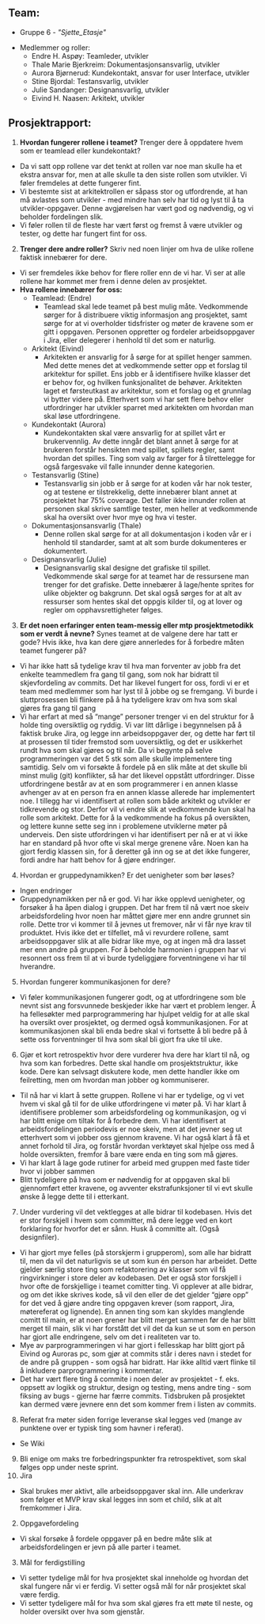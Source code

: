 ## Team:
* Gruppe 6 - *"Sjette_Etasje"*
- Medlemmer og roller:
  - Endre H. Aspøy: Teamleder, utvikler
  - Thale Marie Bjerkreim: Dokumentasjonsansvarlig, utvikler
  - Aurora Bjørnerud: Kundekontakt, ansvar for user Interface, utvikler
  - Stine Bjordal: Testansvarlig, utvikler
  - Julie Sandanger: Designansvarlig, utvikler
  - Eivind H. Naasen: Arkitekt, utvikler

## Prosjektrapport: 

1. **Hvordan fungerer rollene i teamet?** Trenger dere å oppdatere hvem som er teamlead eller kundekontakt?
- Da vi satt opp rollene var det tenkt at rollen var noe man skulle ha et ekstra ansvar for, men at alle skulle ta 
  den siste rollen som utvikler. Vi føler fremdeles at dette fungerer fint. 
- Vi bestemte sist at arkitektrollen er såpass stor og utfordrende, at han må avlastes som utvikler - med mindre han selv
  har tid og lyst til å ta utvikler-oppgaver. Denne avgjørelsen har vært god og nødvendig, og vi beholder fordelingen slik.
- Vi føler rollen til de fleste har vært først og fremst å være utvikler og tester, og dette har fungert fint for oss.

2. **Trenger dere andre roller?** Skriv ned noen linjer om hva de ulike rollene faktisk innebærer for dere.
- Vi ser fremdeles ikke behov for flere roller enn de vi har. Vi ser at alle rollene har kommet mer frem i denne delen 
  av prosjektet.
- **Hva rollene innebærer for oss:**
  - Teamlead: (Endre)
    - Teamlead skal lede teamet på best mulig måte. Vedkommende sørger for å distribuere viktig informasjon ang prosjektet, 
      samt sørge for at vi overholder tidsfrister og møter de kravene som er gitt i oppgaven.
      Personen oppretter og fordeler arbeidsoppgaver i Jira, eller delegerer i henhold til det som er naturlig.
  - Arkitekt (Eivind)
    - Arkitekten er ansvarlig for å sørge for at spillet henger sammen. Med dette menes det at vedkommende setter opp et
      forslag til arkitektur for spillet. Ens jobb er å identifisere hvilke klasser det er behov for, og hvilken
      funksjonalitet de behøver. Arkitekten laget et førsteutkast av arkitektur, som et forslag og et grunnlag vi bytter 
      videre på. Etterhvert som vi har sett flere behov eller utfordringer har utvikler sparret med arkitekten om hvordan 
      man skal løse utfordringene.
  - Kundekontakt (Aurora)
    - Kundekontakten skal være ansvarlig for at spillet vårt er brukervennlig. Av dette inngår det blant annet å sørge
      for at brukeren forstår hensikten med spillet, spillets regler, samt hvordan det spilles. Ting som valg av farger
      for å tilrettelegge for også fargesvake vil falle innunder denne kategorien.
  - Testansvarlig (Stine)
    - Testansvarlig sin jobb er å sørge for at koden vår har nok tester, og at testene er tilstrekkelig, dette innebærer
      blant annet at prosjektet har 75% coverage. Det faller ikke innunder rollen at personen skal skrive samtlige tester,
      men heller at vedkommende skal ha oversikt over hvor mye og hva vi tester.
  - Dokumentasjonsansvarlig (Thale)
    - Denne rollen skal sørge for at all dokumentasjon i koden vår er i henhold til standarder, samt at alt som burde
      dokumenteres er dokumentert.
  - Designansvarlig (Julie)
    - Designansvarlig skal designe det grafiske til spillet. Vedkommende skal sørge for at teamet har de ressursene man
      trenger for det grafiske. Dette innebærer å lage/hente sprites for ulike objekter og bakgrunn. Det skal også sørges
      for at alt av ressurser som hentes skal det oppgis kilder til, og at lover og regler om opphavsrettigheter følges.

3. **Er det noen erfaringer enten team-messig eller mtp prosjektmetodikk som er verdt å nevne?** Synes teamet at de valgene
   dere har tatt er gode? Hvis ikke, hva kan dere gjøre annerledes for å forbedre måten teamet fungerer på?
- Vi har ikke hatt så tydelige krav til hva man forventer av jobb fra det enkelte teammedlem fra gang til gang, som nok 
  har bidratt til skjevfordeling av commits. Det har likevel fungert for oss, fordi vi er et team med medlemmer som har 
  lyst til å jobbe og se fremgang. Vi burde i sluttprosessen bli flinkere på å ha tydeligere krav om hva som skal gjøres 
  fra gang til gang
- Vi har erfart at med så “mange” personer trenger vi en del struktur for å holde ting oversiktlig og ryddig. Vi var litt
  dårlige i begynnelsen på å faktisk bruke Jira, og legge inn arbeidsoppgaver der, og dette har ført til at prosessen til
  tider fremstod som uoversiktlig, og det er usikkerhet rundt hva som skal gjøres og til når. Da vi begynte på selve
  programmeringen var det 5 stk som alle skulle implementere ting samtidig. Selv om vi forsøkte å fordele på en slik måte
  at det skulle bli minst mulig (git) konflikter, så har det likevel oppstått utfordringer. Disse utfordringene består av
  at en som programmerer i en annen klasse avhenger av at en person fra en annen klasse allerede har implementert noe.
  I tillegg har vi identifisert at rollen som både arkitekt og utvikler er tidkrevende og stor. Derfor vil vi endre slik
  at vedkommende kun skal ha rolle som arkitekt. Dette for å la vedkommende ha fokus på oversikten, og lettere kunne sette
  seg inn i problemene utviklerne møter på underveis.
  Den siste utfordringen vi har identifisert per nå er at vi ikke har en standard på hvor ofte vi skal merge grenene
  våre. Noen kan ha gjort ferdig klassen sin, for å deretter gå inn og se at det ikke fungerer, fordi andre har hatt behov
  for å gjøre endringer.

4. Hvordan er gruppedynamikken? Er det uenigheter som bør løses?
- Ingen endringer
- Gruppedynamikken per nå er god. Vi har ikke opplevd uenigheter, og forsøker å ha åpen dialog i gruppen. Det har frem
  til nå vært noe skeiv arbeidsfordeling hvor noen har måttet gjøre mer enn andre grunnet sin rolle. Dette tror vi kommer
  til å jevnes ut fremover, når vi får nye krav til produktet. Hvis ikke det er tilfellet, må vi revurdere rollene, samt
  arbeidsoppgaver slik at alle bidrar like mye, og at ingen må dra lasset mer enn andre på gruppen. For å  beholde
  harmonien i gruppen har vi resonnert oss frem til at vi burde tydeliggjøre forventningene vi har til hverandre.

5. Hvordan fungerer kommunikasjonen for dere?
- Vi føler kommunikasjonen fungerer godt, og at utfordringene som ble nevnt sist ang forsvunnede beskjeder ikke har vært 
  et problem lenger. Å ha fellesøkter med parprogrammering har hjulpet veldig for at alle skal ha oversikt over prosjektet,
  og dermed også kommunikasjonen. For at kommunikasjonen skal bli enda bedre skal vi fortsette å bli bedre på å sette oss 
  forventninger til hva som skal bli gjort fra uke til uke.

6. Gjør et kort retrospektiv hvor dere vurderer hva dere har klart til nå, og hva som kan forbedres. Dette skal handle
   om prosjektstruktur, ikke kode. Dere kan selvsagt diskutere kode, men dette handler ikke om feilretting, men om hvordan
   man jobber og kommuniserer.
- Til nå har vi klart å sette gruppen. Rollene vi har er tydelige, og vi vet hvem vi skal gå til for de ulike
  utfordringene vi møter på. Vi har klart å identifisere problemer som arbeidsfordeling og kommunikasjon, og vi har blitt
  enige om tiltak for å forbedre dem. Vi har identifisert at arbeidsfordelingen periodevis er noe skeiv, men at det jevner
  seg ut etterhvert som vi jobber oss gjennom kravene. Vi har også klart å få et annet forhold til Jira, og forstår hvordan
  verktøyet skal hjelpe oss med å holde oversikten, fremfor å bare være enda en ting som må gjøres.
- Vi har klart å lage gode rutiner for arbeid med gruppen med faste tider hvor vi jobber sammen
- Blitt tydeligere på hva som er nødvendig for at oppgaven skal bli gjennomført etter kravene, og avventer ekstrafunksjoner
  til vi evt skulle ønske å legge dette til i etterkant.

7. Under vurdering vil det vektlegges at alle bidrar til kodebasen. Hvis det er stor forskjell i hvem som committer, må
   dere legge ved en kort forklaring for hvorfor det er sånn. Husk å committe alt. (Også designfiler).
- Vi har gjort mye felles (på storskjerm i grupperom), som alle har bidratt til, men da vil det naturligvis se ut som
  kun én person har arbeidet. Dette gjelder særlig store ting som refaktorering av klasser som vil få ringvirkninger i store
  deler av kodebasen. Det er også stor forskjell i hvor ofte de forskjellige i teamet comitter ting. Vi opplever at alle bidrar,
  og om det ikke skrives kode, så vil den eller de det gjelder “gjøre opp” for det  ved å gjøre andre ting oppgaven krever
  (som rapport, Jira, møtereferat og lignende). En annen ting som kan skyldes manglende comitt til main, er at noen grener
  har blitt merget sammen før de har blitt merget til main, slik vi har forstått det vil det da kun se ut som en person har
  gjort alle endringene, selv om det i realiteten var to.
- Mye av parprogrammeringen vi har gjort i fellesskap har blitt gjort på Eivind og Auroras pc, som gjør at commits står 
  i deres navn i stedet for de andre på gruppen - som også har bidratt. Har ikke alltid vært flinke til å inkludere 
  parprogrammering i kommentar.
- Det har vært flere ting å commite i noen deler av prosjektet - f. eks. oppsett av logikk og struktur, design og testing,
  mens andre ting - som fiksing av bugs - gjerne har færre commits. Tidsbruken på prosjektet kan dermed være jevnere enn
  det som kommer frem i listen av commits.

8. Referat fra møter siden forrige leveranse skal legges ved (mange av punktene over er typisk ting som havner i referat).
- Se Wiki

9. Bli enige om maks tre forbedringspunkter fra retrospektivet, som skal følges opp under neste sprint.
  1. Jira
  - Skal brukes mer aktivt, alle arbeidsoppgaver skal inn. Alle underkrav som følger et MVP krav skal legges inn som et
    child, slik at alt fremkommer i Jira.
  2. Oppgavefordeling
  - Vi skal forsøke å fordele oppgaver på en bedre måte slik at arbeidsfordelingen er jevn på alle parter i teamet.
  3. Mål for ferdigstilling
  - Vi setter tydelige mål for hva prosjektet skal inneholde og hvordan det skal fungere når vi er ferdig. Vi setter også
    mål for når prosjektet skal være ferdig.
  - Vi setter tydeligere mål for hva som skal gjøres fra ett møte til neste, og holder oversikt over hva som gjenstår.

